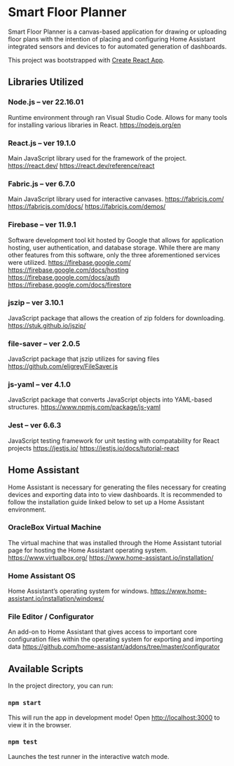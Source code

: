 # Smart Floor Planner

Smart Floor Planner is a canvas-based application for drawing or uploading floor plans with the intention of placing and configuring
Home Assistant integrated sensors and devices to for automated generation of dashboards. 

This project was bootstrapped with [Create React App](https://github.com/facebook/create-react-app).

## Libraries Utilized

### Node.js – ver 22.16.01
Runtime environment through ran Visual Studio Code. Allows for many tools for installing various libraries in React. 
    https://nodejs.org/en

### React.js – ver 19.1.0
Main JavaScript library used for the framework of the project. 
	https://react.dev/
	https://react.dev/reference/react

### Fabric.js – ver 6.7.0
Main JavaScript library used for interactive canvases.
	https://fabricjs.com/ 
	https://fabricjs.com/docs/
	https://fabricjs.com/demos/

### Firebase – ver 11.9.1
Software development tool kit hosted by Google that allows for application hosting, user authentication, and database storage. While there are many other features from this software, only the three aforementioned services were utilized. 
	https://firebase.google.com/
    https://firebase.google.com/docs/hosting
	https://firebase.google.com/docs/auth 
    https://firebase.google.com/docs/firestore

### jszip – ver 3.10.1
JavaScript package that allows the creation of zip folders for downloading.
    https://stuk.github.io/jszip/

###	file-saver – ver 2.0.5
JavaScript package that jszip utilizes for saving files 
    https://github.com/eligrey/FileSaver.js

### js-yaml – ver 4.1.0
JavaScript package that converts JavaScript objects into YAML-based structures.
    https://www.npmjs.com/package/js-yaml

### Jest – ver 6.6.3
JavaScript testing framework for unit testing with compatability for React projects
    https://jestjs.io/
    https://jestjs.io/docs/tutorial-react

## Home Assistant
Home Assistant is necessary for generating the files necessary for creating devices and exporting data into to view dashboards. It is recommended to follow the installation guide linked below to set up a Home Assistant environment.

### OracleBox Virtual Machine
The virtual machine that was installed through the Home Assistant tutorial page for hosting the Home Assistant operating system. 
    https://www.virtualbox.org/
    https://www.home-assistant.io/installation/

### Home Assistant OS
Home Assistant’s operating system for windows.
    https://www.home-assistant.io/installation/windows/

### File Editor / Configurator
An add-on to Home Assistant that gives access to important core configuration files within the operating system for exporting and importing data 
    https://github.com/home-assistant/addons/tree/master/configurator

## Available Scripts

In the project directory, you can run:

### `npm start`

This will run the app in development mode! 
Open [http://localhost:3000](http://localhost:3000) to view it in the browser.

### `npm test`

Launches the test runner in the interactive watch mode.



